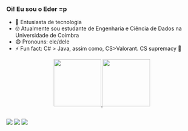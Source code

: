 ### Oi! Eu sou o Eder =p

- 🔭 Entusiasta de tecnologia
- 🤓 Atualmente sou estudante de Engenharia e Ciência de Dados na Universidade de Coimbra 
- 😄 Pronouns: ele/dele
- ⚡ Fun fact: C# > Java, assim como, CS>Valorant. CS supremacy 🤝
<div align="center">
  <a href="https://github.com/headyschwi">
  <img height="125em" src="https://github-readme-stats.vercel.app/api?username=headyschwi&show_icons=true&theme=dark&include_all_commits=true&count_private=true"/>
  <img height="125em" src="https://github-readme-stats.vercel.app/api/top-langs/?username=headyschwi&layout=compact&langs_count=7&theme=dark"/>
</div>
  
  ##
  
<div> 
  <a href="https://instagram.com/eder.moreira3" target="_blank"><img src="https://img.shields.io/badge/-Instagram-%23E4405F?style=for-the-badge&logo=instagram&logoColor=white" target="_blank"></a>
  <a href = "mailto:headyschwi@gmail.com"><img src="https://img.shields.io/badge/-Gmail-%23333?style=for-the-badge&logo=gmail&logoColor=white" target="_blank"></a>
  <a href="https://www.linkedin.com/in/headyschwi" target="_blank"><img src="https://img.shields.io/badge/-LinkedIn-%230077B5?style=for-the-badge&logo=linkedin&logoColor=white" target="_blank"></a> 
</div>
